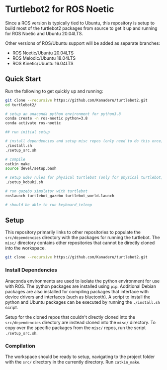 # Turtlebot2 for ROS Noetic

Since a ROS version is typically tied to Ubuntu, this repository is setup to build most of the turtlebot2 packages from source to get it up and running for ROS Noetic and Ubuntu 20.04LTS.

Other versions of ROS/Ubuntu support will be added as separate branches:

- ROS Noetic/Ubuntu 20.04LTS
- ROS Melodic/Ubuntu 18.04LTS
- ROS Kinetic/Ubuntu 16.04LTS


## Quick Start

Run the following to get quickly up and running:

```bash
git clone --recursive https://github.com/Kanaderu/turtlebot2.git
cd turtlebot2/

# setup an anaconda python environment for python3.8
conda create -n ros-noetic python=3.8
conda activate ros-noetic

## run initial setup

# install dependencies and setup misc repos (only need to do this once)
./install.sh
./setup_src.sh

# compile
catkin_make
source devel/setup.bash

# setup udev rules for physical turtlebot (only for physical turtlebot, only need to do this once)
./setup_kobuki.sh

# run gazebo simulator with turtlebot
roslaunch turtlebot_gazebo turtlebot_world.launch

# should be able to run keyboard_teleop
```

## Setup

This repository primarily links to other repositories to populate the `src/dependencies` directory with the packages for running the turtlebot. The `misc/` directory contains other repositories that cannot be directly cloned into the workspace.

```bash
git clone --recursive https://github.com/Kanaderu/turtlebot2.git
```

### Install Dependencies

Anaconda environments are used to isolate the python environment for use with ROS. The python packages are installed using `pip`. Additional Debian packages are also installed for compiling packages that interface with device drivers and interfaces (such as bluetooth). A script to install the python and Ubuntu packages can be executed by running the `./install.sh` script.

Setup for the cloned repos that couldn't directly cloned into the `src/dependencies` directory are instead cloned into the `misc/` directory. To copy over the specific packages from the `misc/` repos, run the script `./setup_src.sh`.

### Compilation

The workspace should be ready to setup, navigating to the project folder with the `src/` directory in the currently directory. Run `catkin_make`.
